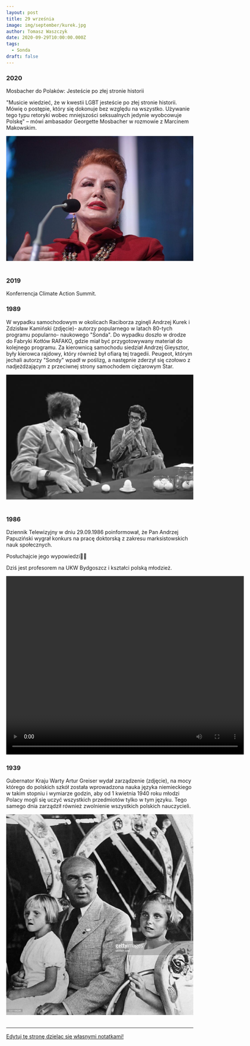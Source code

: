 ```yaml
---
layout: post
title: 29 września
image: img/september/kurek.jpg
author: Tomasz Waszczyk
date: 2020-09-29T10:00:00.000Z
tags:
  - Sonda
draft: false
---
```


### 2020

Mosbacher do Polaków: Jesteście po złej stronie historii

"Musicie wiedzieć, że w kwestii LGBT jesteście po złej stronie historii. Mówię o postępie, który się dokonuje bez względu na wszystko. Używanie tego typu retoryki wobec mniejszości seksualnych jedynie wyobcowuje Polskę" – mówi ambasador Georgette Mosbacher w rozmowie z Marcinem Makowskim.

<img src="./img/september/mosbacher.jpeg"><br><br>

### 2019

Konferrencja Climate Action Summit.

### 1989

W wypadku samochodowym w okolicach Raciborza zginęli Andrzej Kurek i Zdzisław Kamiński (zdjęcie)- autorzy popularnego w latach 80-tych programu popularno- naukowego "Sonda".
Do wypadku doszło w drodze do Fabryki Kotłów RAFAKO, gdzie miał być przygotowywany materiał do kolejnego programu. Za kierownicą samochodu siedział Andrzej Gieysztor, były kierowca rajdowy, który również był ofiarą tej tragedii.
Peugeot, którym jechali autorzy "Sondy" wpadł w poślizg, a następnie zderzył się czołowo z nadjeżdżającym z przeciwnej strony samochodem ciężarowym Star.

<img src="./img/september/kurek.jpg"/><br><br>

### 1986

Dziennik Telewizyjny w dniu 29.09.1986 poinformował, że Pan Andrzej Papuziński wygrał konkurs na pracę doktorską z zakresu marksistowskich nauk społecznych.

Posłuchajcie jego wypowiedzi🙈🙉

Dziś jest profesorem na UKW Bydgoszcz i kształci polską młodzież.

<video width="640" height="480" controls>
  <source src="./movies/september/marksizm.mp4" type="video/mp4">
  Your browser does not support the video tag.
</video>

### 1939

Gubernator Kraju Warty Artur Greiser wydał zarządzenie (zdjęcie), na mocy którego do polskich szkół została wprowadzona nauka języka niemieckiego w takim stopniu i wymiarze godzin, aby od 1 kwietnia 1940 roku młodzi Polacy mogli się uczyć wszystkich przedmiotów tylko w tym języku.
Tego samego dnia zarządził również zwolnienie wszystkich polskich nauczycieli.

<img src="./img/september/greiser.jpg"/><br><br>

---

<a href="https://github.com/TomaszWaszczyk/historia.waszczyk.com/edit/master/src/content/september-29.md" target="_blank">Edytuj tę stronę dzieląc się własnymi notatkami!</a>
